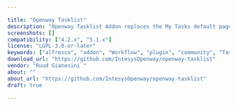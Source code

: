 ```yaml
---

title: "Openway Tasklist"
description: "Openway Tasklist Addon replaces the My Tasks default page with a custom page adding new features. Features: new page layout new filters (Workflow Type and Task Type) the filter selection is saved in the user preferences and pre-selected the next time you return into the page opportunity to configure custom columns for every workflow or task type opportunity to select and complete multiple tasks of the same type The Addon is developed for Alfresco Community Edition 4.2.e or more, Alfresco Community Edition 5.1.g."
screenshots: []
compatibility: ["4.2.x", "5.1.x"]
license: "LGPL-3.0-or-later"
keywords: ["alfresco", "addon", "Workflow", "plugin", "community", "Tasklist"]
download_url: "https://github.com/IntesysOpenway/openway-tasklist"
vendor: "Ruud Gianesini ‌"
about: ""
about_url: "https://github.com/IntesysOpenway/openway-tasklist"
draft: true

---
```

